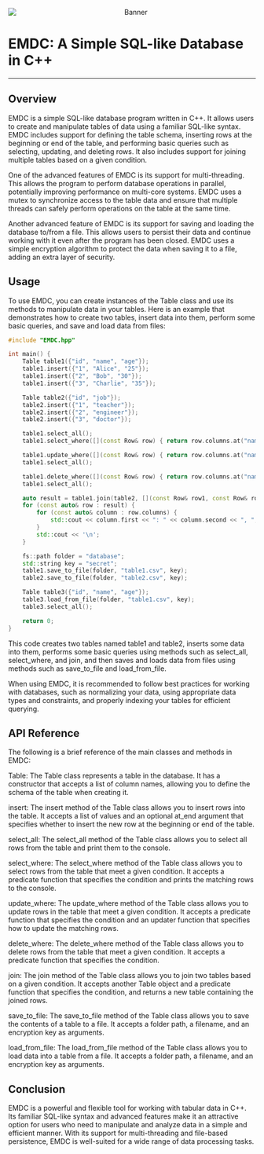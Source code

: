 <p align="center">
  <img src="(https://github.com/0lPlayerl0/EMDC/assets/84262516/c0eac0f8-ce58-4794-a9c3-3943ec59952e" alt="Banner" style="display: block; margin: auto;">
</p>


# **EMDC: A Simple SQL-like Database in C++**

_________________

## Overview
EMDC is a simple SQL-like database program written in C++. It allows users to create and manipulate tables of data using a familiar SQL-like syntax. EMDC includes support for defining the table schema, inserting rows at the beginning or end of the table, and performing basic queries such as selecting, updating, and deleting rows. It also includes support for joining multiple tables based on a given condition.

One of the advanced features of EMDC is its support for multi-threading. This allows the program to perform database operations in parallel, potentially improving performance on multi-core systems. EMDC uses a mutex to synchronize access to the table data and ensure that multiple threads can safely perform operations on the table at the same time.

Another advanced feature of EMDC is its support for saving and loading the database to/from a file. This allows users to persist their data and continue working with it even after the program has been closed. EMDC uses a simple encryption algorithm to protect the data when saving it to a file, adding an extra layer of security.

## Usage
To use EMDC, you can create instances of the Table class and use its methods to manipulate data in your tables. Here is an example that demonstrates how to create two tables, insert data into them, perform some basic queries, and save and load data from files:
```cpp
#include "EMDC.hpp"

int main() {
    Table table1({"id", "name", "age"});
    table1.insert({"1", "Alice", "25"});
    table1.insert({"2", "Bob", "30"});
    table1.insert({"3", "Charlie", "35"});

    Table table2({"id", "job"});
    table2.insert({"1", "teacher"});
    table2.insert({"2", "engineer"});
    table2.insert({"3", "doctor"});

    table1.select_all();
    table1.select_where([](const Row& row) { return row.columns.at("name") == "Bob"; });

    table1.update_where([](const Row& row) { return row.columns.at("name") == "Bob"; }, [](Row& row) { row.columns["age"] = "40"; });
    table1.select_all();

    table1.delete_where([](const Row& row) { return row.columns.at("name") == "Bob"; });
    table1.select_all();

    auto result = table1.join(table2, [](const Row& row1, const Row& row2) { return row1.columns.at("id") == row2.columns.at("id"); });
    for (const auto& row : result) {
        for (const auto& column : row.columns) {
            std::cout << column.first << ": " << column.second << ", ";
        }
        std::cout << '\n';
    }

    fs::path folder = "database";
    std::string key = "secret";
    table1.save_to_file(folder, "table1.csv", key);
    table2.save_to_file(folder, "table2.csv", key);

    Table table3({"id", "name", "age"});
    table3.load_from_file(folder, "table1.csv", key);
    table3.select_all();

    return 0;
}
```
This code creates two tables named table1 and table2, inserts some data into them, performs some basic queries using methods such as select_all, select_where, and join, and then saves and loads data from files using methods such as save_to_file and load_from_file.

When using EMDC, it is recommended to follow best practices for working with databases, such as normalizing your data, using appropriate data types and constraints, and properly indexing your tables for efficient querying.

## API Reference
The following is a brief reference of the main classes and methods in EMDC:

Table: The Table class represents a table in the database. It has a constructor that accepts a list of column names, allowing you to define the schema of the table when creating it.

insert: The insert method of the Table class allows you to insert rows into the table. It accepts a list of values and an optional at_end argument that specifies whether to insert the new row at the beginning or end of the table.

select_all: The select_all method of the Table class allows you to select all rows from the table and print them to the console.

select_where: The select_where method of the Table class allows you to select rows from the table that meet a given condition. It accepts a predicate function that specifies the condition and prints the matching rows to the console.

update_where: The update_where method of the Table class allows you to update rows in the table that meet a given condition. It accepts a predicate function that specifies the condition and an updater function that specifies how to update the matching rows.

delete_where: The delete_where method of the Table class allows you to delete rows from the table that meet a given condition. It accepts a predicate function that specifies the condition.

join: The join method of the Table class allows you to join two tables based on a given condition. It accepts another Table object and a predicate function that specifies the condition, and returns a new table containing the joined rows.

save_to_file: The save_to_file method of the Table class allows you to save the contents of a table to a file. It accepts a folder path, a filename, and an encryption key as arguments.

load_from_file: The load_from_file method of the Table class allows you to load data into a table from a file. It accepts a folder path, a filename, and an encryption key as arguments.

## Conclusion
EMDC is a powerful and flexible tool for working with tabular data in C++. Its familiar SQL-like syntax and advanced features make it an attractive option for users who need to manipulate and analyze data in a simple and efficient manner. With its support for multi-threading and file-based persistence, EMDC is well-suited for a wide range of data processing tasks.
